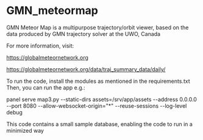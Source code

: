 # GMN_meteormap
GMN Meteor Map is a multipurpose trajectory/orbit viewer, based on the data produced by GMN trajectory solver at the UWO, Canada

For more information, visit:

https://globalmeteornetwork.org

https://globalmeteornetwork.org/data/traj_summary_data/daily/

To run the code, install the modules as mentioned in the requirements.txt
Then, you can run the app e.g.:

panel serve map3.py --static-dirs assets=/srv/app/assets --address 0.0.0.0 --port 8080 --allow-websocket-origin="*" --reuse-sessions --log-level debug

This code contains a small sample database, enabling the code to run in a minimized way
